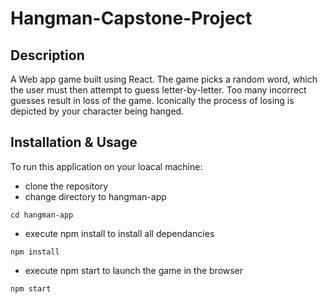 # Hangman-Capstone-Project

## Description
A Web app game built using React. The game picks a random
word, which the user must then attempt to guess letter-by-letter. Too many
incorrect guesses result in loss of the game. Iconically the process of losing is
depicted by your character being hanged.

## Installation & Usage
To run this application on your loacal machine:
- clone the repository 
- change directory to hangman-app

```
cd hangman-app

```

- execute npm install to install all dependancies

```
npm install

```

- execute npm start to launch the game in the browser

```
npm start

```
